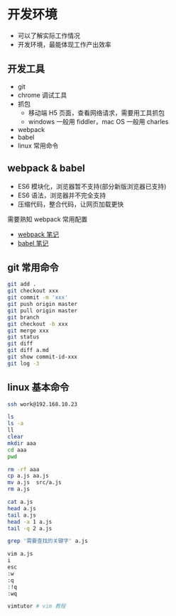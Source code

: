 # 开发环境

- 可以了解实际工作情况
- 开发环境，最能体现工作产出效率

## 开发工具

- git
- chrome 调试工具
- 抓包
    - 移动端 H5 页面，查看网络请求，需要用工具抓包
    - windows 一般用 fiddler，mac OS 一般用 charles
- webpack
- babel
- linux 常用命令

## webpack & babel

- ES6 模块化，浏览器暂不支持(部分新版浏览器已支持)
- ES6 语法，浏览器并不完全支持
- 压缩代码，整合代码，让网页加载更快

需要熟知 webpack 常用配置

- [webpack 笔记](https://github.com/ShenBao/webpack-notes)
- [babel 笔记](https://github.com/ShenBao/babel-notes)

## git 常用命令

```bash
git add .
git checkout xxx
git commit -m 'xxx'
git push origin master
git pull origin master
git branch
git checkout -b xxx
git merge xxx
git status
git diff
git diff a.md
git show commit-id-xxx
git log -3
```

## linux 基本命令

```bash
ssh work@192.168.10.23

ls
ls -a
ll
clear
mkdir aaa
cd aaa
pwd

rm -rf aaa
cp a.js aa.js
mv a.js  src/a.js
rm a.js

cat a.js
head a.js
tail a.js
head -a 1 a.js
tail -q 2 a.js

grep '需要查找的关键字' a.js

vim a.js
i
esc
:w
:q
:!q
:wq

vimtutor # vim 教程
```
